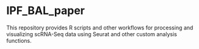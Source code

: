 # IPF_BAL_paper

  This repository provides R scripts and other workflows for processing and visualizing scRNA-Seq data using Seurat and other custom analysis functions.

